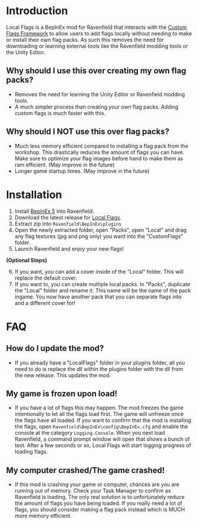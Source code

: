 # Introduction
Local Flags is a BepInEx mod for Ravenfield that interacts with the [Custom Flags Framework](https://steamcommunity.com/sharedfiles/filedetails/?id=3385310995) to allow users to add flags locally without needing to make or install their own flag packs. As such this removes the need for downloading or learning external tools like the Ravenfield modding tools or the Unity Editor.

## Why should I use this over creating my own flag packs?
- Removes the need for learning the Unity Editor or Ravenfield modding tools.
- A much simpler process than creating your own flag packs. Adding custom flags is much faster with this.

## Why should I NOT use this over flag packs?
- Much less memory efficient compared to installing a flag pack from the workshop. This drastically reduces the amount of flags you can have. Make sure to optimize your flag images before hand to make them as ram efficient. (May improve in the future)
- Longer game startup times. (May improve in the future)

# Installation

1. Install [BepInEx 5](https://github.com/BepInEx/BepInEx) into Ravenfield.
2. Download the latest release for [Local Flags](https://github.com/MianReplicate/Local-Flags/releases).
3. Extract zip into ```Ravenfield\BepInEx\plugins```
4. Open the newly extracted folder, open "Packs", open "Local" and drag any flag textures (jpg and png only) you want into the "CustomFlags" folder.
5. Launch Ravenfield and enjoy your new flags!

**(Optional Steps)**

6. If you want, you can add a cover inside of the "Local" folder. This will replace the default cover.
7. If you want to, you can create multiple local packs. In "Packs", duplicate the "Local" folder and rename it. This name will be the name of the pack ingame. You now have another pack that you can separate flags into and a different cover for!

# FAQ

## How do I update the mod?
- If you already have a "LocalFlags" folder in your plugins folder, all you need to do is replace the dll within the plugins folder with the dll from the new release. This updates the mod.

## My game is frozen upon load!
- If you have a lot of flags this may happen. The mod freezes the game intentionally to let all the flags load first. The game will unfreeze once the flags have all loaded. If you want to confirm that the mod is installing the flags, open ```Ravenfield\BepInEx\config\BepInEx.cfg``` and enable the console at the category ```Logging.Console```. When you next load Ravenfield, a command prompt window will open that shows a bunch of text. After a few seconds or so, Local Flags will start logging progress of loading flags.

## My computer crashed/The game crashed!
- If this mod is crashing your game or computer, chances are you are running out of memory. Check your Task Manager to confirm as Ravenfield is loading. The only real solution is to unfortunately reduce the amount of flags you have being loaded. If you really need a lot of flags, you should consider making a flag pack instead which is MUCH more memory efficient.
